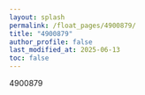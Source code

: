 ```yaml
---
layout: splash
permalink: /float_pages/4900879/
title: "4900879"
author_profile: false
last_modified_at: 2025-06-13
toc: false
---
```

 
4900879
